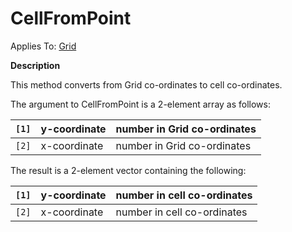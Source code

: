 




<h1 class="heading"><span class="name">CellFromPoint</span></h1>

Applies To: [Grid](./grid.md)


**Description**


This method converts from Grid co-ordinates to cell co-ordinates.


The argument to CellFromPoint is a 2-element array as follows:


| `[1]` | y-coordinate | number in Grid co-ordinates |
| --- | --- | ---  |
| `[2]` | x-coordinate | number in Grid co-ordinates |


The result is a 2-element vector containing the following:


| `[1]` | y-coordinate | number in cell co-ordinates |
| --- | --- | ---  |
| `[2]` | x-coordinate | number in cell co-ordinates |



